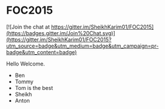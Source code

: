 # FOC2015

[![Join the chat at https://gitter.im/SheikhKarim01/FOC2015](https://badges.gitter.im/Join%20Chat.svg)](https://gitter.im/SheikhKarim01/FOC2015?utm_source=badge&utm_medium=badge&utm_campaign=pr-badge&utm_content=badge)

Hello
Welcome.

+ Ben
+ Tommy
+ Tom is the best
+ Sheikh
+ Anton

